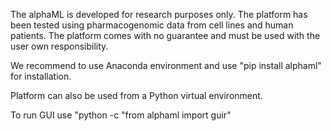 The alphaML is developed for research purposes only.
The platform has been tested using pharmacogenomic data from cell lines and human patients.
The platform comes with no guarantee and must be used with the user own responsibility. 

We recommend to use Anaconda environment and use "pip install alphaml" for installation.

Platform can also be used from a Python virtual environment.

To run GUI use "python -c "from alphaml import guir"

